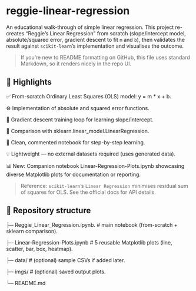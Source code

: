 # reggie-linear-regression

An educational walk-through of simple linear regression. This project re-creates “Reggie’s Linear Regression” from scratch (slope/intercept model, absolute/squared error, gradient descent to fit `m` and `b`), then validates the result against `scikit-learn`’s implementation and visualises the outcome.

> If you’re new to README formatting on GitHub, this file uses standard Markdown, so it renders nicely in the repo UI.

## 🚀 Highlights

✅ From-scratch Ordinary Least Squares (OLS) model: y = m * x + b.

⚙️ Implementation of absolute and squared error functions.

🔁 Gradient descent training loop for learning slope/intercept.

🧠 Comparison with sklearn.linear_model.LinearRegression.

🧾 Clean, commented notebook for step-by-step learning.

💡 Lightweight — no external datasets required (uses generated data).

📊 New: Companion notebook Linear-Regression-Plots.ipynb showcasing diverse Matplotlib plots for documentation or reporting.

> Reference: `scikit-learn`’s `Linear Regression` minimises residual sum of squares for OLS. See the official docs for API details.  

## 📁 Repository structure

├─ Reggie_Linear_Regression.ipynb. # main notebook (from-scratch + sklearn comparison).

├─ Linear-Regression-Plots.ipynb # 5 reusable Matplotlib plots (line, scatter, bar, box, heatmap).

├─ data/ # (optional) sample CSVs if added later.

├─ imgs/ # (optional) saved output plots.

└─ README.md

